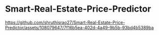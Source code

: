 # Smart-Real-Estate-Price-Predictor





https://github.com/shruthisrao27/Smart-Real-Estate-Price-Predictor/assets/108079647/7f16b5ea-402d-4a49-9b5b-93bd4b5389ba

